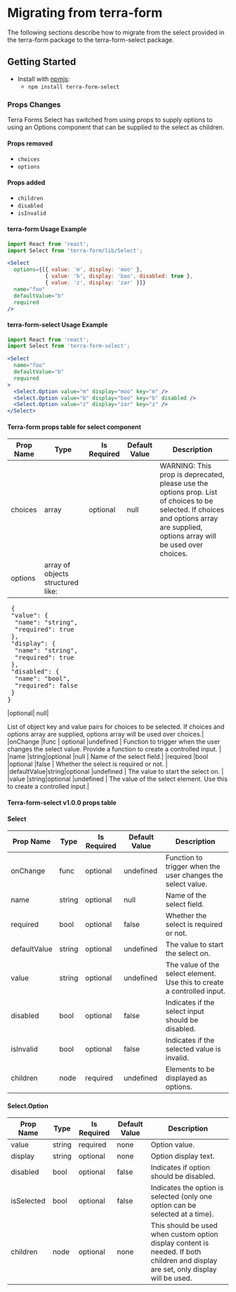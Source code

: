 # Migrating from terra-form

The following sections describe how to migrate from the select provided in the terra-form package to the terra-form-select package.

## Getting Started

- Install with [npmjs](https://www.npmjs.com):
  - `npm install terra-form-select`


### Props Changes

Terra Forms Select has switched from using props to supply options to using an Options component that can be supplied to the select as children.

#### Props removed
- `choices`
- `options`

#### Props added
- `children`
- `disabled`
- `isInvalid`

#### terra-form Usage Example
```jsx
import React from 'react';
import Select from 'terra-form/lib/Select';

<Select
  options={[{ value: 'm', display: 'moo' },
            { value: 'b', display: 'boo', disabled: true },
            { value: 'z', display: 'zar' }]}
  name="foo"
  defaultValue="b"
  required
/>
```

#### terra-form-select Usage Example
```jsx
import React from 'react';
import Select from 'terra-form-select';

<Select
  name="foo"
  defaultValue="b"
  required
>
  <Select.Option value="m" display="moo" key="m" />
  <Select.Option value="b" display="boo" key="b" disabled />
  <Select.Option value="z" display="zar" key="z" />
</Select>
```

#### Terra-form props table for select component
| Prop Name |	Type | Is Required | Default Value | Description |
|-----------|------|-------------|---------------|-------------|
|choices    |array |optional     |null	         |WARNING: This prop is deprecated, please use the options prop. List of choices to be selected. If choices and options array are supplied, options array will be used over choices.|
|options    |array of objects structured like:
<pre>
 {
 "value": {
  "name": "string",
  "required": true
 },
 "display": {
  "name": "string",
  "required": true
 },
 "disabled": {
  "name": "bool",
  "required": false
 }
}
</pre> |optional| null|
List of object key and value pairs for choices to be selected. If choices and options array are supplied, options array will be used over choices.|
|onChange   |func  | optional      |undefined	     | Function to trigger when the user changes the select value. Provide a function to create a controlled input. |
|name	      |string|optional       |null	         | Name of the select field.|
|required   |bool  |optional       |false	         | Whether the select is required or not. |
|defaultValue|string|optional      |undefined	     | The value to start the select on. |
|value	    |string|optional	     |undefined	     | The value of the select element. Use this to create a controlled input.|

#### Terra-form-select v1.0.0 props table

#### Select
| Prop Name |	Type | Is Required | Default Value | Description |
|-----------|------|-------------|---------------|-------------|
|onChange   |func  | optional    |undefined	     | Function to trigger when the user changes the select value. |
|name	      |string|optional     |null	         | Name of the select field.|
|required   |bool  |optional     |false	         | Whether the select is required or not. |
|defaultValue|string|optional    |undefined	     | The value to start the select on. |
|value	    |string|optional	   |undefined	     | The value of the select element. Use this to create a controlled input.|
|disabled   |bool  |optional     |false          | Indicates if the select input should be disabled.|
|isInvalid  |bool  |optional     |false          | Indicates if the selected value is invalid.|
|children   |node  |required     |undefined      | Elements to be displayed as options.|

#### Select.Option
| Prop Name |	Type | Is Required | Default Value | Description |
|-----------|------|-------------|---------------|-------------|
|value      |string|required     |none           | Option value.|
|display    |string|optional     |none           | Option display text. |
|disabled   |bool  |optional     |false	         | Indicates if option should be disabled.|
|isSelected |bool  |optional     |false	         | Indicates the option is selected (only one option can be selected at a time).|
|children   |node  |optional     |none           |This should be used when custom option display content is needed. If both children and display are set, only display will be used.|
